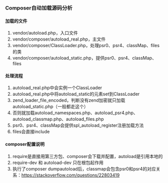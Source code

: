### Composer自动加载源码分析

#### 加载的文件
1. vendor/autoload.php，入口文件
1. vendor/composer/autoload_real.php，主文件
1. vendor/composer/ClassLoader.php，处理psr0、psr4、classMap、files的类
1. vendor/composer/autoload_static.php，提供psr0、psr4、classMap、files

#### 处理流程
1. autoload_real.php中会实例一个ClassLoader
1. autoload_real.php中将autoload_static的元素set到ClassLoader
  1. zend_loader_file_encoded，判断没有zend加密就只加载autoload_static.php（一般都走这个）
  1. 否则就加载autoload_namespaces.php、autoload_psr4.php、autoload_classmap.php、autoload_files.php
1. psr0、psr4、classMap会提供spl_autoload_register注册加载方法
1. files会直接include

#### composer配置说明
1. require是直接用第三方包、composer会下载并配置，autoload是引用本地的
1. require-dev 和 autoload-dev 只在根包起作用
1. 执行了composer dumpautoload后，classmap会包含psr0和psr4的对应关系：https://stackoverflow.com/questions/22803419